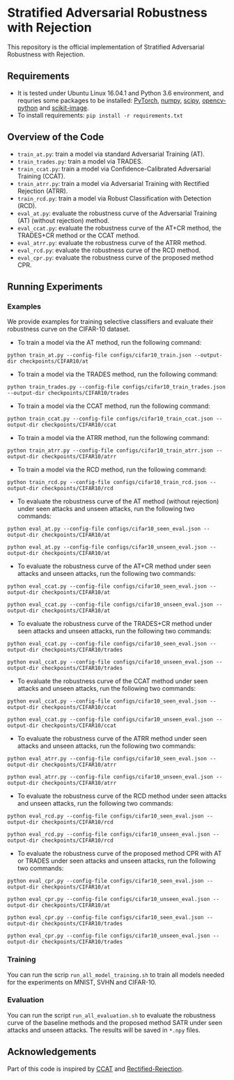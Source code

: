 # Stratified Adversarial Robustness with Rejection
This repository is the official implementation of Stratified Adversarial Robustness with Rejection. 

## Requirements
* It is tested under Ubuntu Linux 16.04.1 and Python 3.6 environment, and requries some packages to be installed: [PyTorch](https://pytorch.org/), [numpy](http://www.numpy.org/), [scipy](https://scipy.org/), [opencv-python](https://pypi.org/project/opencv-python/) and [scikit-image](https://scikit-image.org/). 
* To install requirements: `pip install -r requirements.txt`

## Overview of the Code
* `train_at.py`: train a model via standard Adversarial Training (AT).
* `train_trades.py`: train a model via TRADES. 
* `train_ccat.py`: train a model via Confidence-Calibrated Adversarial Training (CCAT).
* `train_atrr.py`: train a model via Adversarial Training with Rectified Rejection (ATRR).
* `train_rcd.py`: train a model via Robust Classification with Detection (RCD).
* `eval_at.py`: evaluate the robustness curve of the Adversarial Training (AT) (without rejection) method. 
* `eval_ccat.py`: evaluate the robustness curve of the AT+CR method, the TRADES+CR method or the CCAT method.
* `eval_atrr.py`: evaluate the robustness curve of the ATRR method.
* `eval_rcd.py`: evaluate the robustness curve of the RCD method.
* `eval_cpr.py`: evaluate the robustness curve of the proposed method CPR.

## Running Experiments

### Examples 

We provide examples for training selective classifiers and evaluate their robustness curve on the CIFAR-10 dataset. 

* To train a model via the AT method, run the following command: 

`python train_at.py --config-file configs/cifar10_train.json --output-dir checkpoints/CIFAR10/at` 

* To train a model via the TRADES method, run the following command: 

`python train_trades.py --config-file configs/cifar10_train_trades.json --output-dir checkpoints/CIFAR10/trades` 

* To train a model via the CCAT method, run the following command: 

`python train_ccat.py --config-file configs/cifar10_train_ccat.json --output-dir checkpoints/CIFAR10/ccat` 

* To train a model via the ATRR method, run the following command: 

`python train_atrr.py --config-file configs/cifar10_train_atrr.json --output-dir checkpoints/CIFAR10/atrr` 

* To train a model via the RCD method, run the following command: 

`python train_rcd.py --config-file configs/cifar10_train_rcd.json --output-dir checkpoints/CIFAR10/rcd` 

* To evaluate the robustness curve of the AT method (without rejection) under seen attacks and unseen attacks, run the following two commands: 

`python eval_at.py --config-file configs/cifar10_seen_eval.json --output-dir checkpoints/CIFAR10/at`

`python eval_at.py --config-file configs/cifar10_unseen_eval.json --output-dir checkpoints/CIFAR10/at`

* To evaluate the robustness curve of the AT+CR method under seen attacks and unseen attacks, run the following two commands: 

`python eval_ccat.py --config-file configs/cifar10_seen_eval.json --output-dir checkpoints/CIFAR10/at`

`python eval_ccat.py --config-file configs/cifar10_unseen_eval.json --output-dir checkpoints/CIFAR10/at`

* To evaluate the robustness curve of the TRADES+CR method under seen attacks and unseen attacks, run the following two commands: 

`python eval_ccat.py --config-file configs/cifar10_seen_eval.json --output-dir checkpoints/CIFAR10/trades`

`python eval_ccat.py --config-file configs/cifar10_unseen_eval.json --output-dir checkpoints/CIFAR10/trades`


* To evaluate the robustness curve of the CCAT method under seen attacks and unseen attacks, run the following two commands: 

`python eval_ccat.py --config-file configs/cifar10_seen_eval.json --output-dir checkpoints/CIFAR10/ccat`

`python eval_ccat.py --config-file configs/cifar10_unseen_eval.json --output-dir checkpoints/CIFAR10/ccat`

* To evaluate the robustness curve of the ATRR method under seen attacks and unseen attacks, run the following two commands: 

`python eval_atrr.py --config-file configs/cifar10_seen_eval.json --output-dir checkpoints/CIFAR10/atrr`

`python eval_atrr.py --config-file configs/cifar10_unseen_eval.json --output-dir checkpoints/CIFAR10/atrr`

* To evaluate the robustness curve of the RCD method under seen attacks and unseen attacks, run the following two commands: 

`python eval_rcd.py --config-file configs/cifar10_seen_eval.json --output-dir checkpoints/CIFAR10/rcd`

`python eval_rcd.py --config-file configs/cifar10_unseen_eval.json --output-dir checkpoints/CIFAR10/rcd`

* To evaluate the robustness curve of the proposed method CPR with AT or TRADES under seen attacks and unseen attacks, run the following two commands: 

`python eval_cpr.py --config-file configs/cifar10_seen_eval.json --output-dir checkpoints/CIFAR10/at`

`python eval_cpr.py --config-file configs/cifar10_unseen_eval.json --output-dir checkpoints/CIFAR10/at`

`python eval_cpr.py --config-file configs/cifar10_seen_eval.json --output-dir checkpoints/CIFAR10/trades`

`python eval_cpr.py --config-file configs/cifar10_unseen_eval.json --output-dir checkpoints/CIFAR10/trades`


### Training

You can run the scrip `run_all_model_training.sh` to train all models needed for the experiments on MNIST, SVHN and CIFAR-10. 

### Evaluation

You can run the script `run_all_evaluation.sh` to evaluate the robustness curve of the baseline methods and the proposed method SATR under seen attacks and unseen attacks. The results will be saved in `*.npy` files. 


## Acknowledgements
Part of this code is inspired by [CCAT](https://github.com/davidstutz/confidence-calibrated-adversarial-training) and [Rectified-Rejection](https://github.com/P2333/Rectified-Rejection). 
